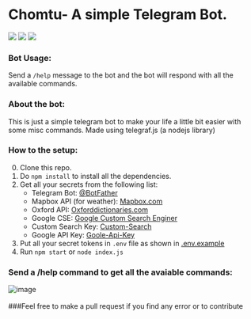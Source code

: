 # Chomtu- A simple Telegram Bot.

<img src="https://img.shields.io/static/v1?label=Telegram&message=Bot&color=blue"> <img src="https://img.shields.io/static/v1?message=Nodejs&color=green&label=Runtime"> <img src="https://img.shields.io/static/v1?message=>=4.0.3&color=orange&label=Telegraf.js">

### Bot Usage:
Send a `/help` message to the bot and the bot will respond with all the available commands.

### About the bot:
This is just a simple telegram bot to make your life a little bit easier with some misc commands. Made using telegraf.js (a nodejs library) <br /> 

### How to the setup:
0. Clone this repo.
1. Do `npm install` to install all the dependencies.
2. Get all your secrets from the following list:
	* Telegram Bot: [@BotFather](https://t.me/BotFather)
	* Mapbox API (for weather): [Mapbox.com](https://docs.mapbox.com/help/glossary/access-token/)
	* Oxford API: [Oxforddictionaries.com](https://developer.oxforddictionaries.com)
	* Google CSE: [Google Custom Search Enginer](https://support.google.com/programmable-search/answer/2649143?hl=en)
	* Custom Search Key: [Custom-Search](https://developers.google.com/custom-search/v1/introduction)
	* Google API Key: [Goole-Api-Key](https://developers.google.com/maps/documentation/javascript/get-api-key)
3. Put all your secret tokens in `.env` file as shown in [.env.example](https://github.com/arsen1c/chomtu-telegram-bot/blob/master/.env.example)
4. Run `npm start` or `node index.js`

### Send a /help command to get all the avaiable commands:
![image](https://user-images.githubusercontent.com/46086050/113854288-59225480-97bc-11eb-85d7-b91b2d04689a.png)
<br><br>
###Feel free to make a pull request if you find any error or to contribute